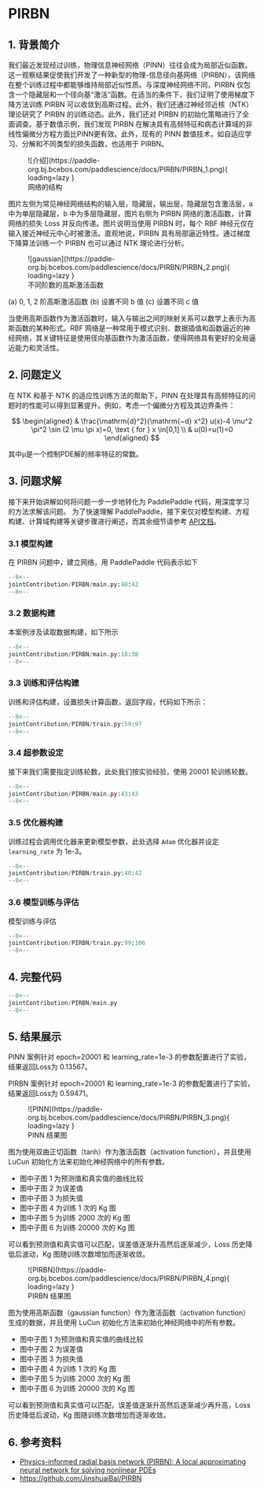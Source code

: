 # PIRBN

## 1. 背景简介

我们最近发现经过训练，物理信息神经网络（PINN）往往会成为局部近似函数。这一观察结果促使我们开发了一种新型的物理-信息径向基网络（PIRBN），该网络在整个训练过程中都能够维持局部近似性质。与深度神经网络不同，PIRBN 仅包含一个隐藏层和一个径向基“激活”函数。在适当的条件下，我们证明了使用梯度下降方法训练 PIRBN 可以收敛到高斯过程。此外，我们还通过神经邻近核（NTK）理论研究了 PIRBN 的训练动态。此外，我们还对 PIRBN 的初始化策略进行了全面调查。基于数值示例，我们发现 PIRBN 在解决具有高频特征和病态计算域的非线性偏微分方程方面比PINN更有效。此外，现有的 PINN 数值技术，如自适应学习、分解和不同类型的损失函数，也适用于 PIRBN。

<figure markdown>
  ![介绍](https://paddle-org.bj.bcebos.com/paddlescience/docs/PIRBN/PIRBN_1.png){ loading=lazy }
  <figcaption>网络的结构</figcaption>
</figure>
图片左侧为常见神经网络结构的输入层，隐藏层，输出层，隐藏层包含激活层，a 中为单层隐藏层，b 中为多层隐藏层，图片右侧为 PIRBN 网络的激活函数，计算网络的损失 Loss 并反向传递。图片说明当使用 PIRBN 时，每个 RBF 神经元仅在输入接近神经元中心时被激活。直观地说，PIRBN 具有局部逼近特性。通过梯度下降算法训练一个 PIRBN 也可以通过 NTK 理论进行分析。

<figure markdown>
  ![gaussian](https://paddle-org.bj.bcebos.com/paddlescience/docs/PIRBN/PIRBN_2.png){ loading=lazy }
  <figcaption>不同阶数的高斯激活函数</figcaption>
</figure>
(a) 0, 1, 2 阶高斯激活函数
(b) 设置不同 b 值
(c) 设置不同 c 值

当使用高斯函数作为激活函数时，输入与输出之间的映射关系可以数学上表示为高斯函数的某种形式。RBF 网络是一种常用于模式识别、数据插值和函数逼近的神经网络，其关键特征是使用径向基函数作为激活函数，使得网络具有更好的全局逼近能力和灵活性。

## 2. 问题定义

在 NTK 和基于 NTK 的适应性训练方法的帮助下，PINN 在处理具有高频特征的问题时的性能可以得到显著提升。例如，考虑一个偏微分方程及其边界条件：

$$
\begin{aligned}
& \frac{\mathrm{d}^2}{\mathrm{~d} x^2} u(x)-4 \mu^2 \pi^2 \sin (2 \mu \pi x)=0, \text { for } x \in[0,1] \\
& u(0)=u(1)=0
\end{aligned}
$$

其中μ是一个控制PDE解的频率特征的常数。

## 3. 问题求解

接下来开始讲解如何将问题一步一步地转化为 PaddlePaddle 代码，用深度学习的方法求解该问题。
为了快速理解 PaddlePaddle，接下来仅对模型构建、方程构建、计算域构建等关键步骤进行阐述，而其余细节请参考 [API文档](../api/arch.md)。

### 3.1 模型构建

在 PIRBN 问题中，建立网络，用 PaddlePaddle 代码表示如下

``` py linenums="40"
--8<--
jointContribution/PIRBN/main.py:40:42
--8<--
```

### 3.2 数据构建

本案例涉及读取数据构建，如下所示

``` py linenums="18"
--8<--
jointContribution/PIRBN/main.py:18:38
--8<--
```

### 3.3 训练和评估构建

训练和评估构建，设置损失计算函数，返回字段，代码如下所示：

``` py linenums="59"
--8<--
jointContribution/PIRBN/train.py:59:97
--8<--
```

### 3.4 超参数设定

接下来我们需要指定训练轮数，此处我们按实验经验，使用 20001 轮训练轮数。

``` py linenums="43"
--8<--
jointContribution/PIRBN/main.py:43:43
--8<--
```

### 3.5 优化器构建

训练过程会调用优化器来更新模型参数，此处选择 `Adam` 优化器并设定 `learning_rate` 为 1e-3。

``` py linenums="40"
--8<--
jointContribution/PIRBN/train.py:40:42
--8<--
```

### 3.6 模型训练与评估

模型训练与评估

``` py linenums="99"
--8<--
jointContribution/PIRBN/train.py:99:106
--8<--
```

## 4. 完整代码

``` py linenums="1" title="main.py"
--8<--
jointContribution/PIRBN/main.py
--8<--
```

## 5. 结果展示

PINN 案例针对 epoch=20001 和 learning\_rate=1e-3 的参数配置进行了实验，结果返回Loss为 0.13567。

PIRBN 案例针对 epoch=20001 和 learning\_rate=1e-3 的参数配置进行了实验，结果返回Loss为 0.59471。

<figure markdown>
  ![PINN](https://paddle-org.bj.bcebos.com/paddlescience/docs/PIRBN/PIRBN_3.png){ loading=lazy }
  <figcaption>PINN 结果图</figcaption>
</figure>
图为使用双曲正切函数（tanh）作为激活函数（activation function），并且使用 LuCun 初始化方法来初始化神经网络中的所有参数。

- 图中子图 1 为预测值和真实值的曲线比较
- 图中子图 2 为误差值
- 图中子图 3 为损失值
- 图中子图 4 为训练 1 次的 Kg 图
- 图中子图 5 为训练 2000 次的 Kg 图
- 图中子图 6 为训练 20000 次的 Kg 图

可以看到预测值和真实值可以匹配，误差值逐渐升高然后逐渐减少，Loss 历史降低后波动，Kg 图随训练次数增加而逐渐收敛。

<figure markdown>
  ![PIRBN](https://paddle-org.bj.bcebos.com/paddlescience/docs/PIRBN/PIRBN_4.png){ loading=lazy }
  <figcaption>PIRBN 结果图</figcaption>
</figure>
图为使用高斯函数（gaussian function）作为激活函数（activation function）生成的数据，并且使用 LuCun 初始化方法来初始化神经网络中的所有参数。

- 图中子图 1 为预测值和真实值的曲线比较
- 图中子图 2 为误差值
- 图中子图 3 为损失值
- 图中子图 4 为训练 1 次的 Kg 图
- 图中子图 5 为训练 2000 次的 Kg 图
- 图中子图 6 为训练 20000 次的 Kg 图

可以看到预测值和真实值可以匹配，误差值逐渐升高然后逐渐减少再升高，Loss 历史降低后波动，Kg 图随训练次数增加而逐渐收敛。

## 6. 参考资料

- [Physics-informed radial basis network (PIRBN): A local approximating neural network for solving nonlinear PDEs](https://arxiv.org/abs/2304.06234)
- <https://github.com/JinshuaiBai/PIRBN>
